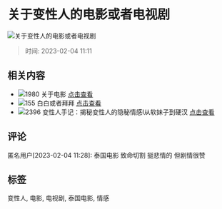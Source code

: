 # 关于变性人的电影或者电视剧

![关于变性人的电影或者电视剧](https://imagev2.xmcdn.com/storages/4fab-audiofreehighqps/6F/A2/CKwRIJEFA4mXAAArcgDePsCY.png)

> 时间: 2023-02-04 11:11

## 相关内容

- ![1980 关于电影](https://imagev2.xmcdn.com/group85/M04/FF/1F/wKg5H18OfHTy5_kfAAF-btC-vYY507.jpg!op_type=5&device_type=ios&name=web_meduim&upload_type=cover) [点击查看](https://m.ximalaya.com/album/39879839)
- ![155 白白或者拜拜](https://imagev2.xmcdn.com/storages/9a4e-audiofreehighqps/2A/2A/GMCoOSYHMRSuAAL1mAG8KIbK.jpeg!op_type=5&device_type=ios&name=web_meduim&upload_type=cover) [点击查看](https://m.ximalaya.com/album/72031516)
- ![2396 变性人手记：揭秘变性人的隐秘情感I从软妹子到硬汉](https://imagev2.xmcdn.com/storages/4a50-audiofreehighqps/1C/6D/GKwRIJEJw0KGAAO0xwK1Ui8H.jpeg!op_type=5&device_type=ios&name=web_meduim&upload_type=cover) [点击查看](https://m.ximalaya.com/album/80846901)

## 评论
匿名用户[2023-02-04 11:28]: 泰国电影 致命切割 挺悲情的 但剧情很赞

## 标签
变性人, 电影, 电视剧, 泰国电影, 情感